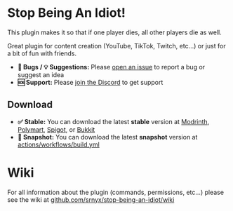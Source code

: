 # Stop Being An Idiot!

This plugin makes it so that if one player dies, all other players die as well.

Great plugin for content creation (YouTube, TikTok, Twitch, etc...) or just for a bit of fun with friends.

- **🐛 Bugs / 💡 Suggestions:** Please [open an issue](https://github.com/srnyx/stop-being-an-idiot/issues/new/choose) to report a bug or suggest an idea
- **🆘 Support:** Please [join the Discord](https://srnyx.xyz/discord) to get support

## Download

- **✅ Stable:** You can download the latest **stable** version at [Modrinth](https://modrinth.com/plugin/sbai), [Polymart](https://polymart.org/resource/3330), [Spigot](https://spigotmc.org/resources/107313), or [Bukkit](https://dev.bukkit.org/projects/sbai)
- **🚧 Snapshot:** You can download the latest **snapshot** version at [actions/workflows/build.yml](https://github.com/srnyx/stop-being-an-idiot/actions/workflows/build.yml)

# Wiki

For all information about the plugin (commands, permissions, etc...) please see the wiki at [github.com/srnyx/stop-being-an-idiot/wiki](https://github.com/srnyx/stop-being-an-idiot/wiki)
